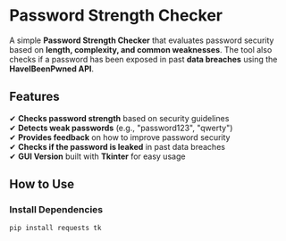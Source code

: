 # Password Strength Checker

A simple **Password Strength Checker** that evaluates password security based on **length, complexity, and common weaknesses**. The tool also checks if a password has been exposed in past **data breaches** using the **HaveIBeenPwned API**.

## Features
✔ **Checks password strength** based on security guidelines  
✔ **Detects weak passwords** (e.g., "password123", "qwerty")  
✔ **Provides feedback** on how to improve password security  
✔ **Checks if the password is leaked** in past data breaches  
✔ **GUI Version** built with **Tkinter** for easy usage  

## How to Use

### Install Dependencies
```bash
pip install requests tk
